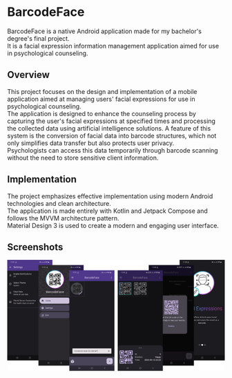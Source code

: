 # BarcodeFace

BarcodeFace is a native Android application made for my bachelor's degree's final project.  
It is a facial expression information management application aimed for use in psychological counseling.

## Overview

This project focuses on the design and implementation of a mobile application aimed at managing users' facial expressions for use in psychological counseling.  
The application is designed to enhance the counseling process by capturing the user's facial expressions at specified times and processing the collected data using artificial intelligence solutions. A feature of this system is the conversion of facial data into barcode structures, which not only simplifies data transfer but also protects user privacy.  
Psychologists can access this data temporarily through barcode scanning without the need to store sensitive client information.

## Implementation

The project emphasizes effective implementation using modern Android technologies and clean architecture.  
The application is made entirely with Kotlin and Jetpack Compose and follows the MVVM architecture pattern.  
Material Design 3 is used to create a modern and engaging user interface.

## Screenshots

![Showcase](assets/showcase.png)
